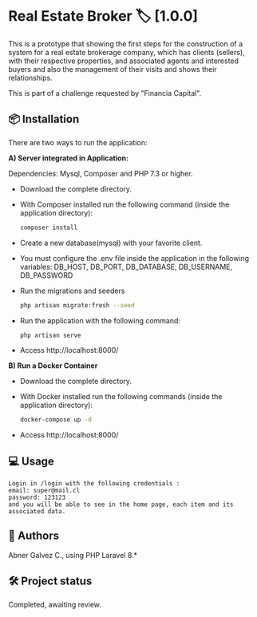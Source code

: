 # Real Estate Broker  🏷️ [1.0.0]

This is a prototype that showing the first steps for the construction of a system for a real estate brokerage company, which has clients (sellers), with their respective properties, and associated agents and interested buyers and also the management of their visits and shows their relationships.

This is part of a challenge requested by "Financia Capital".


## 📦 Installation

There are two ways to run the application:

**A) Server integrated in Application:**

Dependencies: Mysql, Composer and PHP 7.3 or higher.

- Download the complete directory.

- With Composer installed run the following command (inside the application directory):
    ```bash
    composer install
    ```
- Create a new database(mysql) with your favorite client.
- You must configure the .env file inside the application in the following variables:
    DB_HOST, DB_PORT, DB_DATABASE, DB_USERNAME, DB_PASSWORD
- Run the migrations and seeders
    ```bash
    php artisan migrate:fresh --seed
    ```
- Run the application with the following command:
    ```bash
    php artisan serve
    ```

- Access http://localhost:8000/


**B) Run a Docker Container**

- Download the complete directory.

- With Docker installed run the following commands (inside the application directory):
    ```bash
    docker-compose up -d
    ```

- Access http://localhost:8000/

## 💻 Usage

    Login in /login with the following credentials : 
    email: super@mail.cl
    password: 123123
    and you will be able to see in the home page, each item and its associated data. 

## 👥 Authors

Abner Galvez C., using PHP Laravel 8.*

## 🛠️ Project status

Completed, awaiting review.